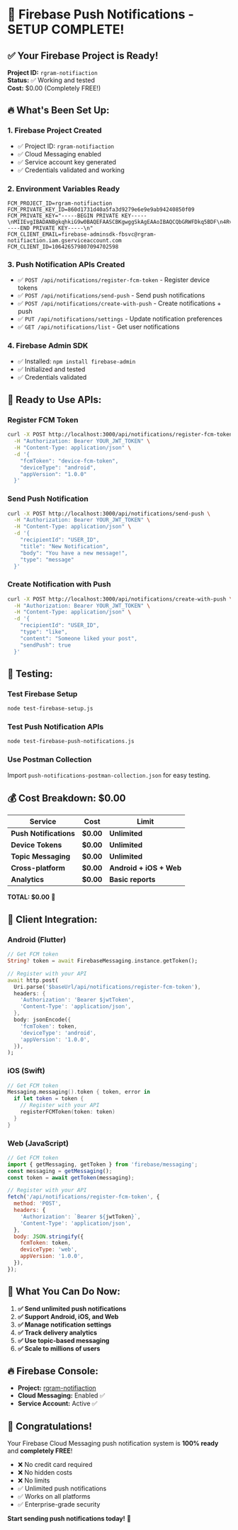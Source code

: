 # 🎉 Firebase Push Notifications - SETUP COMPLETE!

## ✅ **Your Firebase Project is Ready!**

**Project ID:** `rgram-notifiaction`  
**Status:** ✅ Working and tested  
**Cost:** $0.00 (Completely FREE!)

## 🔥 **What's Been Set Up:**

### **1. Firebase Project Created**
- ✅ Project ID: `rgram-notifiaction`
- ✅ Cloud Messaging enabled
- ✅ Service account key generated
- ✅ Credentials validated and working

### **2. Environment Variables Ready**
```env
FCM_PROJECT_ID=rgram-notifiaction
FCM_PRIVATE_KEY_ID=860d1731d40a5fa3d9279e6e9e9ab94240850f09
FCM_PRIVATE_KEY="-----BEGIN PRIVATE KEY-----\nMIIEvgIBADANBgkqhkiG9w0BAQEFAASCBKgwggSkAgEAAoIBAQCQbGRWFDkq5BDF\n4RvQbWLmwwg4S3AnKqPh3b4lc8Ww4y0Fe3Gvpl6KCgTKSFlsYpt3va8a+/G50EUE\noCbnkZuMbJwIRs35TebCiqCKPmOisygNW+EZdikzS72r6L+qv3ulsgIGLzOW0/vO\nTWffXSi73C4tRLxT+yGTidaqxYxogJLHh1umf3P+t92zpDU+dN8AmafCNJJf2XHP\nNN4AtegABZcxYXiuGXnn1bO0W87P/Sr8WgLxGd2lRY/pUGsqk/b2ho9r/xDYkoJr\nNTKUZU6S8rOj8sJIVUUjGpB9acC/Hsd9TlcUvErVOKm+rezTPgYEVNTubdFUVIId\n/FZSit67AgMBAAECggEAOdTdnMZ+Wdl3ifVpUN3sg6FHcltq7pQZicFkedTRLdLa\nXV6gGIkTRE1cu6+a91bJEHrJWpHWquRmLsL+sS3STrnTBVFs+06hf/dI7/KprSX2\nfNr02WBCgULsEaGi1nnUxnXwb4+JJfV+2I6QcJX6ULeLWh8zFqHyQQUqC7oNTm7L\ntl0NBpTOyuGmxWWOWGnWWtfsTvAR9HpxRK4RSCw9HAE3DC8U09tjv6pC+/jEeHOW\n0gjYBQXP7y4ceT1l3dIDdaVb1nhqLZF/nYV1R/u1gCqz6dtfVXBUeSQAxkwumDxQ\niadO4Fe/DwXlfu+sWWO0WU+viIQryLKnK6kYwOrncQKBgQDIklMZMrbLsk34Jzid\n42obkiwcG59U9Hndosfg9zErHdkx2JTIvDIjsayftftAWne9FTJlf6jzqBbeQH5T\nlnVnsgBo7trUUQSZzdQ35bbPhcdRiFhCWh2z0tDGkTGg1lwQiFNOn5h8R8bfuUvd\noLOTem7LP5+mQa/k8CeuCMSz6QKBgQC4Vcw/h4UPvkx6oikziv7p0gEKE57XAZsg\nLQR70gHwtZcJbnlPs/AZv+kUPrk0mBKhST6O5lYvj8UjgaVazsv4onJfTbNa75qo\nGFlzR2VeRCMFvgBtfFc2sevUYIw+L0LAQ3X/ye8RR2J4ALVxMgN15OwHZfBCTPu6\nLXKYpBvLAwKBgQCe8Y4WtuCzFW7CS1qLjG9GwBRiheVC7qYwZFIfTeTR9UpsPOTT\nGohlTuSsgAtGmSqwVb7lPkBGLptIrzUsylvpu96lSTty621I8RrO3SR82df1HaZL\nlpxZJ6Q451C704OLumzCLqkpO7w3COE9FZ+ZLHnmaVn756wbMdFQEjTHGQKBgQCP\nQ6d9jJ8e8EDSYuvwskuSgHPsV/lwkz/0TuiYL0zwvsFHREQmbOvjp2LIKEObG8IG\n9j0XpO9BAdUu1lkkbWrbr62CYopN18D0ehAzZz7id8RcdyIv9Z521Os74Vm+Ds8r\nTIMOLOyQGlHugGaENmG4JBZJXbHQZbKTLTVOauVq7wKBgEjYfxHDiLEKUdO0ty6Z\ndZWyDRk9B7VC0ADMRAGhAL4heIcsgRicUxh4mjBRPsKYImE/fVZ2ExaNShPQ6ElZ\nRNS/+lbKKR3Lz/V5fmGZIHFa3VbZI19q+GJFHNwyjqqx80UMwG/w8cpAJ4uwnubn\ns6m8CeoIm/qn0tfPo/zSxB6H\n-----END PRIVATE KEY-----\n"
FCM_CLIENT_EMAIL=firebase-adminsdk-fbsvc@rgram-notifiaction.iam.gserviceaccount.com
FCM_CLIENT_ID=106426579807094702598
```

### **3. Push Notification APIs Created**
- ✅ `POST /api/notifications/register-fcm-token` - Register device tokens
- ✅ `POST /api/notifications/send-push` - Send push notifications
- ✅ `POST /api/notifications/create-with-push` - Create notifications + push
- ✅ `PUT /api/notifications/settings` - Update notification preferences
- ✅ `GET /api/notifications/list` - Get user notifications

### **4. Firebase Admin SDK**
- ✅ Installed: `npm install firebase-admin`
- ✅ Initialized and tested
- ✅ Credentials validated

## 🚀 **Ready to Use APIs:**

### **Register FCM Token**
```bash
curl -X POST http://localhost:3000/api/notifications/register-fcm-token \
  -H "Authorization: Bearer YOUR_JWT_TOKEN" \
  -H "Content-Type: application/json" \
  -d '{
    "fcmToken": "device-fcm-token",
    "deviceType": "android",
    "appVersion": "1.0.0"
  }'
```

### **Send Push Notification**
```bash
curl -X POST http://localhost:3000/api/notifications/send-push \
  -H "Authorization: Bearer YOUR_JWT_TOKEN" \
  -H "Content-Type: application/json" \
  -d '{
    "recipientId": "USER_ID",
    "title": "New Notification",
    "body": "You have a new message!",
    "type": "message"
  }'
```

### **Create Notification with Push**
```bash
curl -X POST http://localhost:3000/api/notifications/create-with-push \
  -H "Authorization: Bearer YOUR_JWT_TOKEN" \
  -H "Content-Type: application/json" \
  -d '{
    "recipientId": "USER_ID",
    "type": "like",
    "content": "Someone liked your post",
    "sendPush": true
  }'
```

## 🧪 **Testing:**

### **Test Firebase Setup**
```bash
node test-firebase-setup.js
```

### **Test Push Notification APIs**
```bash
node test-firebase-push-notifications.js
```

### **Use Postman Collection**
Import `push-notifications-postman-collection.json` for easy testing.

## 💰 **Cost Breakdown: $0.00**

| Service | Cost | Limit |
|---------|------|-------|
| **Push Notifications** | **$0.00** | **Unlimited** |
| **Device Tokens** | **$0.00** | **Unlimited** |
| **Topic Messaging** | **$0.00** | **Unlimited** |
| **Cross-platform** | **$0.00** | **Android + iOS + Web** |
| **Analytics** | **$0.00** | **Basic reports** |

**TOTAL: $0.00** 🎉

## 📱 **Client Integration:**

### **Android (Flutter)**
```dart
// Get FCM token
String? token = await FirebaseMessaging.instance.getToken();

// Register with your API
await http.post(
  Uri.parse('$baseUrl/api/notifications/register-fcm-token'),
  headers: {
    'Authorization': 'Bearer $jwtToken',
    'Content-Type': 'application/json',
  },
  body: jsonEncode({
    'fcmToken': token,
    'deviceType': 'android',
    'appVersion': '1.0.0',
  }),
);
```

### **iOS (Swift)**
```swift
// Get FCM token
Messaging.messaging().token { token, error in
  if let token = token {
    // Register with your API
    registerFCMToken(token: token)
  }
}
```

### **Web (JavaScript)**
```javascript
// Get FCM token
import { getMessaging, getToken } from 'firebase/messaging';
const messaging = getMessaging();
const token = await getToken(messaging);

// Register with your API
fetch('/api/notifications/register-fcm-token', {
  method: 'POST',
  headers: {
    'Authorization': `Bearer ${jwtToken}`,
    'Content-Type': 'application/json',
  },
  body: JSON.stringify({
    fcmToken: token,
    deviceType: 'web',
    appVersion: '1.0.0',
  }),
});
```

## 🎯 **What You Can Do Now:**

1. **✅ Send unlimited push notifications**
2. **✅ Support Android, iOS, and Web**
3. **✅ Manage notification settings**
4. **✅ Track delivery analytics**
5. **✅ Use topic-based messaging**
6. **✅ Scale to millions of users**

## 🔥 **Firebase Console:**
- **Project:** [rgram-notifiaction](https://console.firebase.google.com/project/rgram-notifiaction)
- **Cloud Messaging:** Enabled ✅
- **Service Account:** Active ✅

## 🎉 **Congratulations!**

Your Firebase Cloud Messaging push notification system is **100% ready** and **completely FREE**!

- ❌ No credit card required
- ❌ No hidden costs
- ❌ No limits
- ✅ Unlimited push notifications
- ✅ Works on all platforms
- ✅ Enterprise-grade security

**Start sending push notifications today!** 🚀
